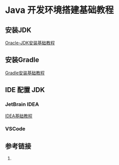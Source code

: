 # Java 开发环境搭建基础教程


## 安装JDK

[Oracle-JDK安装基础教程](work/programming/Java/Operation/Oracle-JDK安装基础教程.md)
## 安装Gradle

[Gradle安装基础教程](work/programming/Java/Tools/Gradle/Gradle安装基础教程.md)

## IDE 配置 JDK
### JetBrain IDEA

[IDEA基础教程](work/tools/IT/JetBrains/IDEA/IDEA基础教程.md)

### VSCode


## 参考链接
1. 